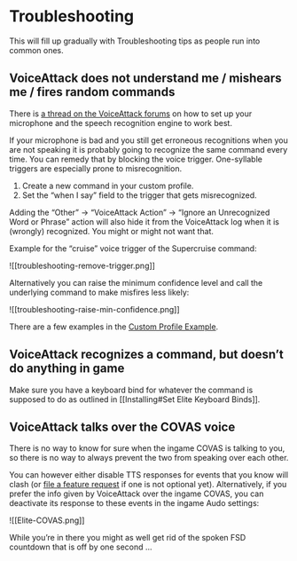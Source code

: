 # Troubleshooting

This will fill up gradually with Troubleshooting tips as people run into common
ones.

## VoiceAttack does not understand me / mishears me / fires random commands

There is [a thread on the VoiceAttack
forums](https://forum.voiceattack.com/smf/index.php?topic=2667.msg12197#msg12197)
on how to set up your microphone and the speech recognition engine to work best.

If your microphone is bad and you still get erroneous recognitions when you are
not speaking it is probably going to recognize the same command every time. You
can remedy that by blocking the voice trigger. One-syllable triggers are
especially prone to misrecognition.

1. Create a new command in your custom profile.
1. Set the “when I say” field to the trigger that gets misrecognized.

Adding the “Other” → “VoiceAttack Action” → “Ignore an Unrecognized Word or
Phrase” action will also hide it from the VoiceAttack log when it is (wrongly)
recognized. You might or might not want that.

Example for the “cruise” voice trigger of the Supercruise command:

![[troubleshooting-remove-trigger.png]]

Alternatively you can raise the minimum confidence level and call the underlying
command to make misfires less likely:

![[troubleshooting-raise-min-confidence.png]]

There are a few examples in the [Custom Profile
Example](../installing#use-the-profile-example).

## VoiceAttack recognizes a command, but doesn’t do anything in game

Make sure you have a keyboard bind for whatever the command is supposed to do as
outlined in [[Installing#Set Elite Keyboard Binds]].

## VoiceAttack talks over the COVAS voice

There is no way to know for sure when the ingame COVAS is talking to you, so
there is no way to always prevent the two from speaking over each other.

You can however either disable TTS responses for events that you know will clash
(or [file a feature
request](https://github.com/alterNERDtive/VoiceAttack-profiles/issues/) if one
is not optional yet). Alternatively, if you prefer the info given by VoiceAttack
over the ingame COVAS, you can deactivate its response to these events in the
ingame Audo settings:

![[Elite-COVAS.png]]

While you’re in there you might as well get rid of the spoken FSD countdown that
is off by one second …